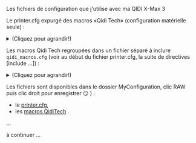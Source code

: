 Les fichiers de configuration que j'utilise avec ma QIDI X-Max 3

Le printer.cfg expurgé des macros «Qidi Tech» (configuration matérielle seule) :

<details>
  <summary>(Cliquez pour agrandir!)</summary>


```

```

 </details>
  
Les macros Qidi Tech regroupées dans un fichier séparé à inclure `qidi_macros.cfg` (voir au début du fichier printer.cfg, la suite de directives [include …]) :

<details>
  <summary>(Cliquez pour agrandir!)</summary>


```

```

 </details>
 
Les fichiers sont disponibles dans le dossier MyConfiguration, clic RAW puis clic droit pour enregistrer :smirk: ) :
-  le [printer.cfg](https://github.com/fran6p/Qidi_X-Max3/main/Klipper/MyConfiguration/printer.cfg),
-  les [macros QidiTech](https://github.com/fran6p/Qidi_X-Max3/blob/main/Klipper/MyConfiguration/macros/qidi_macros.cfg) .

…

à continuer …
 
